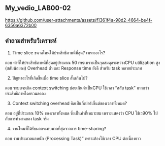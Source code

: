 My_vedio_LAB00-02
--
https://github.com/user-attachments/assets/f1361f4a-98d2-4664-be4f-6356a6372b00







## คำถามสำหรับวิเคราะห์

1. Time slice ขนาดไหนให้ประสิทธิภาพดีที่สุด? เพราะอะไร?
   
ตอบ  ค่าที่ให้ประสิทธิภาพดีที่สุดอยู่ประมาณ 50 msเพราะเป็นจุดสมดุลระหว่างCPU utilization สูง (สลับน้อยลง) Overhead ต่ำ
และ Response time ยังดี สำหรับ task หลายประเภท

2. ปัญหาอะไรที่เกิดขึ้นเมื่อ time slice สั้นเกินไป?
   
ตอบ ระบบจะเกิด context switching บ่อยเกินจำเป็นCPU ใช้เวลา “สลับ task” มากกว่า ประสิทธิภาพโดยรวมลดลง

3. Context switching overhead คิดเป็นกี่เปอร์เซ็นต์ของเวลาทั้งหมด?

ตอบ อยู่ที่ประมาณ 10% ของเวลาทั้งหมด ซึ่งเป็นค่าที่เหมาะสม เพราะแสดงว่า CPU ใช้เว90% ไปกับการทำงานของ task จริง

4. งานไหนที่ได้รับผลกระทบมากที่สุดจากการ time-sharing?

ตอบ งานประมวลผลหนัก (Processing Task)” เพราะต้องใช้เวลา CPU ต่อเนื่องยาว
